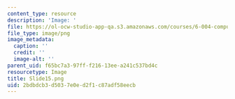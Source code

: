 ```yaml
---
content_type: resource
description: 'Image: '
file: https://ol-ocw-studio-app-qa.s3.amazonaws.com/courses/6-004-computation-structures-spring-2017/2bdbdcb3d5037e0ed2f1c87adf58eecb_Slide15.png
file_type: image/png
image_metadata:
  caption: ''
  credit: ''
  image-alt: ''
parent_uid: f65bc7a3-97ff-f216-13ee-a241c537bd4c
resourcetype: Image
title: Slide15.png
uid: 2bdbdcb3-d503-7e0e-d2f1-c87adf58eecb
---
```

